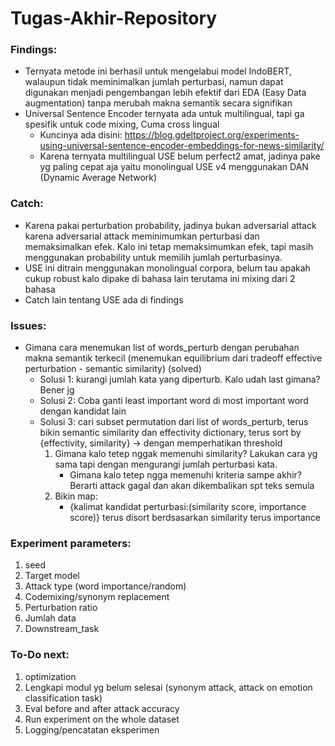 # Tugas-Akhir-Repository

### Findings:
- Ternyata metode ini berhasil untuk mengelabui model IndoBERT, walaupun tidak meminimalkan jumlah perturbasi, namun dapat digunakan menjadi pengembangan lebih efektif dari EDA (Easy Data augmentation) tanpa merubah makna semantik secara signifikan
- Universal Sentence Encoder ternyata ada untuk multilingual, tapi ga spesifik untuk code mixing, Cuma cross lingual
    - Kuncinya ada disini: https://blog.gdeltproject.org/experiments-using-universal-sentence-encoder-embeddings-for-news-similarity/
    - Karena ternyata multilingual USE belum perfect2 amat, jadinya pake yg paling cepat aja yaitu monolingual USE v4 menggunakan DAN (Dynamic Average Network)

### Catch:
- Karena pakai perturbation probability, jadinya bukan adversarial attack karena adversarial attack meminimumkan perturbasi dan memaksimalkan efek. Kalo ini tetap memaksimumkan efek, tapi masih menggunakan probability untuk memilih jumlah perturbasinya.
- USE ini ditrain menggunakan monolingual corpora, belum tau apakah cukup robust kalo dipake di bahasa lain terutama ini mixing dari 2 bahasa
- Catch lain tentang USE ada di findings

### Issues:
- Gimana cara menemukan list of words_perturb dengan perubahan makna semantik terkecil (menemukan equilibrium dari tradeoff effective perturbation - semantic similarity) (solved)
    * Solusi 1: kurangi jumlah kata yang diperturb. Kalo udah last gimana? Bener jg
    * Solusi 2: Coba ganti least important word di most important word dengan kandidat lain
    * Solusi 3: cari subset permutation dari list of words_perturb, terus bikin semantic similarity dan effectivity dictionary, terus sort by {effectivity, similarity} -> dengan memperhatikan threshold
        1. Gimana kalo tetep nggak memenuhi similarity? Lakukan cara yg sama tapi dengan mengurangi jumlah perturbasi kata. 
            * Gimana kalo tetep ngga memenuhi kriteria sampe akhir? Berarti attack gagal dan akan dikembalikan spt teks semula
        2. Bikin map:
            * {kalimat kandidat perturbasi:(similarity score, importance score)} terus disort berdsasarkan similarity terus importance

### Experiment parameters:
1. seed
2. Target model
3. Attack type (word importance/random)
4. Codemixing/synonym replacement
5. Perturbation ratio
6. Jumlah data
7. Downstream_task

### To-Do next:
1. optimization
2. Lengkapi modul yg belum selesai (synonym attack, attack on emotion classification task)
3. Eval before and after attack accuracy
4. Run experiment on the whole dataset
5. Logging/pencatatan eksperimen
